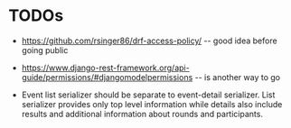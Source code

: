 # TODOs


* https://github.com/rsinger86/drf-access-policy/ -- good idea before going public
* https://www.django-rest-framework.org/api-guide/permissions/#djangomodelpermissions -- is another way to go

* Event list serializer should be separate to event-detail serializer. List serializer provides only top level information while
details also include results and additional information about rounds and participants.
